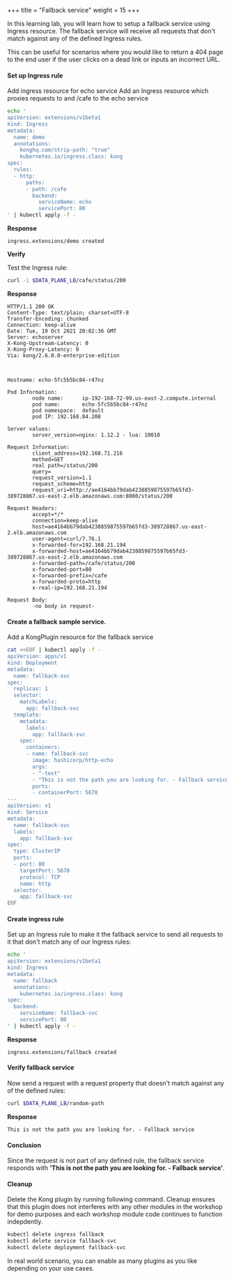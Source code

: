 +++
title = "Fallback service"
weight = 15
+++

In this learning lab,  you will learn how to setup a fallback service using Ingress resource. The fallback service will receive all requests that don't match against any of the defined Ingress rules. 

This can be useful for scenarios where you would like to return a 404 page to the end user if the user clicks on a dead link or inputs an incorrect URL.

#### Set up Ingress rule

Add ingress resource for echo  service
Add an Ingress resource which proxies requests to and /cafe to the echo service

```bash
echo '
apiVersion: extensions/v1beta1
kind: Ingress
metadata:
  name: demo
  annotations:
    konghq.com/strip-path: "true"
    kubernetes.io/ingress.class: kong
spec:
  rules:
  - http:
      paths:
      - path: /cafe
        backend:
          serviceName: echo
          servicePort: 80
' | kubectl apply -f -
```

**Response**

```
ingress.extensions/demo created
```

**Verify**

Test the Ingress rule:

```bash
curl -i $DATA_PLANE_LB/cafe/status/200
```

**Response**

```
HTTP/1.1 200 OK
Content-Type: text/plain; charset=UTF-8
Transfer-Encoding: chunked
Connection: keep-alive
Date: Tue, 19 Oct 2021 20:02:36 GMT
Server: echoserver
X-Kong-Upstream-Latency: 0
X-Kong-Proxy-Latency: 0
Via: kong/2.6.0.0-enterprise-edition



Hostname: echo-5fc5b5bc84-r47nz

Pod Information:
        node name:      ip-192-168-72-99.us-east-2.compute.internal
        pod name:       echo-5fc5b5bc84-r47nz
        pod namespace:  default
        pod IP: 192.168.84.208

Server values:
        server_version=nginx: 1.12.2 - lua: 10010

Request Information:
        client_address=192.168.71.216
        method=GET
        real path=/status/200
        query=
        request_version=1.1
        request_scheme=http
        request_uri=http://ae4164bb79dab4238859875597b65fd3-389728867.us-east-2.elb.amazonaws.com:8080/status/200

Request Headers:
        accept=*/*  
        connection=keep-alive  
        host=ae4164bb79dab4238859875597b65fd3-389728867.us-east-2.elb.amazonaws.com  
        user-agent=curl/7.76.1  
        x-forwarded-for=192.168.21.194  
        x-forwarded-host=ae4164bb79dab4238859875597b65fd3-389728867.us-east-2.elb.amazonaws.com  
        x-forwarded-path=/cafe/status/200  
        x-forwarded-port=80  
        x-forwarded-prefix=/cafe  
        x-forwarded-proto=http  
        x-real-ip=192.168.21.194  

Request Body:
        -no body in request-
```


#### Create a fallback sample service.

Add a KongPlugin resource for the fallback service

```bash
cat <<EOF | kubectl apply -f -
apiVersion: apps/v1
kind: Deployment
metadata:
  name: fallback-svc
spec:
  replicas: 1
  selector:
    matchLabels:
      app: fallback-svc
  template:
    metadata:
      labels:
        app: fallback-svc
    spec:
      containers:
      - name: fallback-svc
        image: hashicorp/http-echo
        args:
        - "-text"
        - "This is not the path you are looking for. - Fallback service"
        ports:
        - containerPort: 5678
---
apiVersion: v1
kind: Service
metadata:
  name: fallback-svc
  labels:
    app: fallback-svc
spec:
  type: ClusterIP
  ports:
  - port: 80
    targetPort: 5678
    protocol: TCP
    name: http
  selector:
    app: fallback-svc
EOF
```

#### Create ingress rule

Set up an Ingress rule to make it the fallback service to send all requests to it that don't match any of our Ingress rules:

```bash
echo '
apiVersion: extensions/v1beta1
kind: Ingress
metadata:
  name: fallback
  annotations:
    kubernetes.io/ingress.class: kong
spec:
  backend:
    serviceName: fallback-svc
    servicePort: 80
' | kubectl apply -f -
```

**Response**

```
ingress.extensions/fallback created
```

#### Verify fallback service

Now send a request with a request property that doesn't match against any of the defined rules:

```bash
curl $DATA_PLANE_LB/random-path
```

**Response**

```
This is not the path you are looking for. - Fallback service
```

#### Conclusion
Since the request is not part of any defined rule, the fallback service responds with **'This is not the path you are looking for. - Fallback service'**. 


#### Cleanup

Delete the Kong plugin by running following command. Cleanup ensures that this plugin does not interferes with any other modules in the workshop for demo purposes and each workshop module code continues to function indepdently.

```bash
kubectl delete ingress fallback
kubectl delete service fallback-svc
kubectl delete deployment fallback-svc
```

In real world scenario, you can enable as many plugins as you like depending on your use cases.
